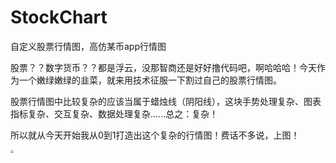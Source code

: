 # StockChart
自定义股票行情图，高仿某币app行情图

股票？？数字货币？？都是浮云，没那智商还是好好撸代码吧，啊哈哈哈！今天作为一个嫩绿嫩绿的韭菜，就来用技术征服一下割过自己的股票行情图。

股票行情图中比较复杂的应该当属于蜡烛线（阴阳线），这块手势处理复杂、图表指标复杂、交互复杂、数据处理复杂......总之：复杂！

所以就从今天开始我从0到1打造出这个复杂的行情图！费话不多说，上图！

<img src="/Users/kemeng/Desktop/device-2020-05-30-110420.png" style="zoom:30%;" />